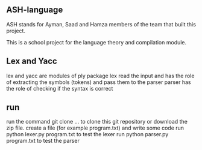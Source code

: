 ﻿## ASH-language
 ASH stands for Ayman, Saad and Hamza members of the team that built this project.
 
 This is a school project for the language theory and compilation module.
 
 ## Lex and Yacc
 
 lex and yacc are modules of ply package
 lex read the input and has the role of extracting the symbols (tokens) and pass them to the parser
 parser has the role of checking if the syntax is correct
 
 ## run
 
 run the command git clone ... to clone this git repository or download the zip file.
 create a file (for example program.txt) and write some code
 run python lexer.py program.txt to test the lexer
 run python parser.py program.txt to test the parser
